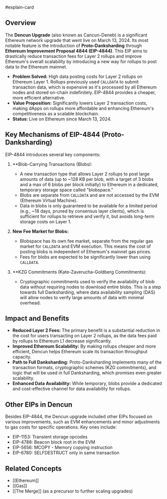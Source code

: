#explain-card

## Overview

The **Dencun Upgrade** (also known as Cancun-Deneb) is a significant Ethereum network upgrade that went live on March 13, 2024. Its most notable feature is the introduction of **Proto-Danksharding** through **Ethereum Improvement Proposal 4844 (EIP-4844)**. This EIP aims to drastically reduce transaction fees for Layer 2 rollups and improve Ethereum's overall scalability by introducing a new way for rollups to post data to the Ethereum mainnet.

- **Problem Solved:** High data posting costs for Layer 2 rollups on Ethereum Layer 1. Rollups previously used `CALLDATA` to submit transaction data, which is expensive as it's processed by all Ethereum nodes and stored on-chain indefinitely. EIP-4844 provides a cheaper, more efficient alternative.
- **Value Proposition:** Significantly lowers Layer 2 transaction costs, making dApps on rollups more affordable and enhancing Ethereum's competitiveness as a scalable blockchain.
- **Status:** Live on Ethereum since March 13, 2024.

## Key Mechanisms of EIP-4844 (Proto-Danksharding)

EIP-4844 introduces several key components:

1.  \*\*Blob-Carrying Transactions (Blobs):

    - A new transaction type that allows Layer 2 rollups to post large amounts of data (up to ~128 KB per blob, with a target of 3 blobs and a max of 6 blobs per block initially) to Ethereum in a dedicated, temporary storage space called "blobspace."
    - Blobs are separate from `CALLDATA` and are not accessed by the EVM (Ethereum Virtual Machine).
    - Data in blobs is only guaranteed to be available for a limited period (e.g., ~18 days, pruned by consensus layer clients), which is sufficient for rollups to retrieve and verify it, but avoids long-term storage costs on Layer 1.

2.  **New Fee Market for Blobs:**

    - Blobspace has its own fee market, separate from the regular gas market for `CALLDATA` and EVM execution. This means the cost of posting blobs is independent of Ethereum's mainnet gas prices.
    - Fees for blobs are expected to be significantly lower than using `CALLDATA`.

3.  \*\*KZG Commitments (Kate-Zaverucha-Goldberg Commitments):
    - Cryptographic commitments used to verify the availability of blob data without requiring nodes to download entire blobs. This is a step towards full Danksharding, where data availability sampling (DAS) will allow nodes to verify large amounts of data with minimal overhead.

## Impact and Benefits

- **Reduced Layer 2 Fees:** The primary benefit is a substantial reduction in the cost for users transacting on Layer 2 rollups, as the data fees paid by rollups to Ethereum L1 decrease significantly.
- **Improved Ethereum Scalability:** By making rollups cheaper and more efficient, Dencun helps Ethereum scale its transaction throughput capacity.
- **Path to Full Danksharding:** Proto-Danksharding implements many of the transaction formats, cryptographic schemes (KZG commitments), and logic that will be used in full Danksharding, which promises even greater scalability.
- **Enhanced Data Availability:** While temporary, blobs provide a dedicated and cost-effective channel for data availability for rollups.

## Other EIPs in Dencun

Besides EIP-4844, the Dencun upgrade included other EIPs focused on various improvements, such as EVM enhancements and minor adjustments to gas costs for specific operations. Key ones include:

- EIP-1153: Transient storage opcodes
- EIP-4788: Beacon block root in the EVM
- EIP-5656: MCOPY - Memory copying instruction
- EIP-6780: SELFDESTRUCT only in same transaction

## Related Concepts

- [[Ethereum]]
- [[Gas]]
- [[The Merge]] (as a precursor to further scaling upgrades)

